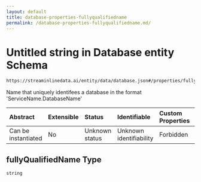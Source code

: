 ```yaml
---
layout: default
title: database-properties-fullyqualifiedname
permalink: /database-properties-fullyqualifiedname.md/
---
```

# Untitled string in Database entity Schema

```txt
https://streaminlinedata.ai/entity/data/database.json#/properties/fullyQualifiedName
```

Name that uniquely identifees a database in the format 'ServiceName.DatabaseName'

| Abstract            | Extensible | Status         | Identifiable            | Custom Properties | Additional Properties | Access Restrictions | Defined In                                                         |
| :------------------ | :--------- | :------------- | :---------------------- | :---------------- | :-------------------- | :------------------ | :----------------------------------------------------------------- |
| Can be instantiated | No         | Unknown status | Unknown identifiability | Forbidden         | Allowed               | none                | [database.json*](database.md "open original schema") |

## fullyQualifiedName Type

`string`
